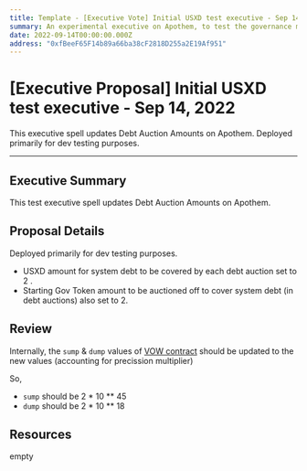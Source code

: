 ```yaml
---
title: Template - [Executive Vote] Initial USXD test executive - Sep 14, 2022
summary: An experimental executive on Apothem, to test the governance module
date: 2022-09-14T00:00:00.000Z
address: "0xfBeeF65F14b89a66ba38cF2818D255a2E19Af951"
---
```


# [Executive Proposal] Initial USXD test executive - Sep 14, 2022

This executive spell updates Debt Auction Amounts on Apothem. Deployed primarily for dev testing purposes.

---

## Executive Summary

This test executive spell updates Debt Auction Amounts on Apothem.

## Proposal Details

Deployed primarily for dev testing purposes.

- USXD amount for system debt to be covered by each debt auction set to 2 .
- Starting Gov Token amount to be auctioned off to cover system debt (in debt auctions) also set to 2.

## Review

Internally, the `sump` & `dump` values of [VOW contract](https://apothem.blocksscan.io/address/xdc7687Ec6e0000423E8a569e4cE6895F67f8235965) should be updated to the new values (accounting for precission multiplier)

So,
- `sump` should be 2 * 10 ** 45
- `dump` should be 2 * 10 ** 18

## Resources

empty
